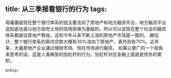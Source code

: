title: 从三季报看银行的行为
tags:
---

毋庸置疑现在整个银行体系的钱主要流向了房地产和地方融资平台，地方融资平台说到底也是以地方政府土地的信用担保为基础的。所以可以说现在整个社会的融资体系都是往房地产靠拢，这和今年以来不断上涨的房地产市场是一致的。 据估计，整个银行体系的表内贷款大概有30%流向了房地产，表外则有70%。近年来，大量房地产企业通过理财市场、信托市场进行融资。 如果以更广的一个视角来思考的话，这是人类典型的加杠杆的行为。加杠杆对应金融上面就是债务的累积，

	&nbsp;